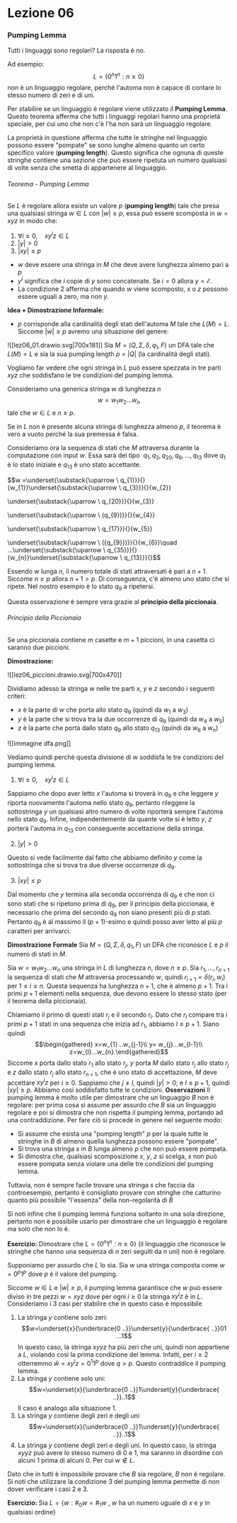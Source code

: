 # Lezione 06

### Pumping Lemma

Tutti i linguaggi sono regolari? La risposta è no.

Ad esempio:
$$L=\{0^{n}1^{n}:n\ge0\}$$
non è un linguaggio regolare, perché l'automa non è capace di contare lo stesso numero di zeri e di uni.

Per stabilire se un linguaggio è regolare viene utilizzato il **Pumping Lemma**. Questo teorema afferma che tutti i linguaggi regolari hanno una proprietà speciale, per cui uno che non c'è l'ha non sarà un linguaggio regolare.

La proprietà in questione afferma che tutte le stringhe nel linguaggio possono essere "pompate" se sono lunghe almeno quanto un certo specifico valore (**pumping length**). Questo significa che ognuna di queste stringhe contiene una sezione che può essere ripetuta un numero qualsiasi di volte senza che smetta di appartenere al linguaggio.
###### Teorema - Pumping Lemma
Se $L$ è regolare allora esiste un valore $p$ (**pumping length**) tale che presa una qualsiasi stringa $w\in L$ con $|w|\ge p,$ essa può essere scomposta in $w=xyz$ in modo che:
1. $\forall i \ge 0,\quad xy^{i}z\in L$
2. $|y|>0$
3. $|xy|\le p$

- $w$ deve essere una stringa in $M$ che deve avere lunghezza almeno pari a $p$
- $y^{i}$ significa che $i$ copie di $y$ sono concatenate. Se $i=0$ allora $y=\mathcal{E}.$
- La condizione 2 afferma che quando $w$ viene scomposto, $x$ o $z$ possono essere uguali a zero, ma non $y$.

**Idea + Dimostrazione Informale:**
- $p$ corrisponde alla cardinalità degli stati dell'automa $M$ tale che $L(M)=L.$ Siccome $|w|\ge p$ avremo una situazione del genere:

![[lez06_01.drawio.svg|700x181]]
Sia $M=(Q,\Sigma,\delta,q_{1},F)$ un DFA tale che $L(M)=L$ e sia la sua pumping length $p$ = $|Q|$ (la cardinalità degli stati).

Vogliamo far vedere che ogni stringa in $L$ può essere spezzata in tre parti $xyz$ che soddisfano le tre condizioni del pumping lemma.

Consideriamo una generica stringa $w$ di lunghezza $n$
$$w=w_{1}w_{2}...w_{n}$$
tale che $w \in L$ e $n\ge p.$

Se in $L$ non è presente alcuna stringa di lunghezza almeno $p$, il teorema è vero a vuoto perché la sua premessa è falsa.

Consideriamo ora la sequenza di stati che $M$ attraversa durante la computazione con input $w$. Essa sarà del tipo  $q_{1},q_{3},q_{20},q_{9},\ldots,q_{13}$ dove $q_{1}$ è lo stato iniziale e $q_{13}$ è uno stato accettante.

$$w =\underset{\substack{\uparrow \\ q_{1}}}{}{w_{1}}\underset{\substack{\uparrow \\ q_{3}}}{}{w_{2}}

\underset{\substack{\uparrow \\ q_{20}}}{}{w_{3}}

\underset{\substack{\uparrow \\ (q_{9})}}{}{w_{4}}

\underset{\substack{\uparrow \\ q_{17}}}{}{w_{5}}

\underset{\substack{\uparrow \\ ({q_{9}})}}{}{w_{6}}\quad ...\underset{\substack{\uparrow \\ q_{35}}}{}{w_{n}}\underset{\substack{\uparrow \\ q_{13}}}{}$$

Essendo $w$ lunga $n$, il numero totale di stati attraversati è pari a $n+1$. Siccome $n\ge p$ allora $n+1 \gt p$. Di conseguenza, c'è almeno uno stato che si ripete. Nel nostro esempio è lo stato $q_{9}$ a ripetersi.

Questa osservazione è sempre vera grazie al **principio della piccionaia**.
###### Principio della Piccionaia
Se una piccionaia contiene $m$ casette e $m+1$ piccioni, in una casetta ci saranno due piccioni.

**Dimostrazione:**

![[lez06_piccioni.drawio.svg|700x470]]

Dividiamo adesso la stringa $w$ nelle tre parti $x$, $y$ e $z$ secondo i seguenti criteri:
- $x$ è la parte di $w$ che porta allo stato $q_{9}$ (quindi da $w_{1}$ a $w_{3}$)
- $y$ è la parte che si trova tra la due occorrenze di $q_{9}$ (quindi da $w_{4}$ a $w_{5}$)
- $z$ è la parte che porta dallo stato $q_{9}$ allo stato $q_{13}$ (quindi da $w_{6}$ a $w_{n}$)

![[immagine dfa.png]]

Vediamo quindi perché questa divisione di $w$ soddisfa le tre condizioni del pumping lemma.

1. $\forall i \ge 0,\quad xy^{i}z\in L$

Sappiamo che dopo aver letto $x$ l'automa si troverà in $q_{9}$ e che leggere $y$ riporta nuovamente l'automa nello stato $q_{9}$, pertanto rileggere la sottostringa $y$ un qualsiasi altro numero di volte riporterà sempre l'automa nello stato $q_{9}$. Infine, indipendentemente da quante volte si è letto $y$, $z$ porterà l'automa in $q_{13}$ con conseguente accettazione della stringa.

2. $|y|>0$

Questo si vede facilmente dal fatto che abbiamo definito $y$ come la sottostringa che si trova tra due diverse occorrenze di $q_{9}$.

3. $|xy|\le p$

Dal momento che $y$ termina alla seconda occorrenza di $q_{9}$ e che non ci sono stati che si ripetono prima di $q_{9}$, per il principio della piccionaia, è necessario che prima del secondo $q_{9}$ non siano presenti più di $p$ stati. Pertanto $q_{9}$ è al massimo il $(p+1)$-esimo e quindi posso aver letto al più $p$ caratteri per arrivarci.

**Dimostrazione Formale** 
Sia $M=(Q,\Sigma,\delta,q_{1},F)$ un DFA che riconosce $L$ e $p$ il numero di stati in $M$.

Sia $w=w_{1}w_{2}\ldots w_{n}$ una stringa in $L$ di lunghezza $n$, dove $n\ge p$. Sia $r_{1},...,r_{n+1}$ la sequenza di stati che $M$ attraversa processando $w$, quindi $r_{i+1}=\delta(r_{i},w_{i})$ per $1\le i \le n.$ Questa sequenza ha lunghezza $n+1$, che è almeno $p+1$. Tra i primi $p+1$ elementi nella sequenza, due devono essere lo stesso stato (per il teorema della piccionaia).

Chiamiamo il primo di questi stati $r_{j}$ e il secondo $r_{l}$. Dato che $r_{l}$ compare tra i primi $p+1$ stati in una sequenza che inizia ad $r_{1}$, abbiamo $l\le p+1.$ Siano quindi $$\begin{gathered} x=w_{1}...w_{j-1}\\ y= w_{j}...w_{l-1}\\ z=w_{l}...w_{n}.\end{gathered}$$
Siccome $x$ porta dallo stato $r_{1}$ allo stato $r_{j}$, $y$ porta $M$ dallo stato $r_{j}$ allo stato $r_{j}$ e $z$ dallo stato $r_{j}$ allo stato $r_{n+1},$ che è uno stato di accettazione, $M$ deve accettare $xy^{i}z$ per $i\ge 0$. Sappiamo che $j\neq l$, quindi $|y|>0;$ e $l\le p+1$, quindi $|xy|\le p$. Abbiamo così soddisfatto tutte le condizioni.
**Osservazioni**
Il pumping lemma è molto utile per dimostrare che un linguaggio $B$ non è regolare: per prima cosa si assume per assurdo che $B$ sia un linguaggio regolare e poi si dimostra che non rispetta il pumping lemma, portando ad una contraddizione. Per fare ciò si procede in genere nel seguente modo:

- Si assume che esista una "pumping length" $p$ per la quale tutte le stringhe in $B$ di almeno quella lunghezza possono essere "pompate".
- Si trova una stringa $s$ in $B$ lunga almeno $p$ che non può essere pompata.
- Si dimostra che, qualsiasi scomposizione $x$, $y$, $z$ si scelga, $s$ non può essere pompata senza violare una delle tre condizioni del pumping lemma.

Tuttavia, non è sempre facile trovare una stringa $s$ che faccia da controesempio, pertanto è consigliato provare con stringhe che catturino quanto più possibile "l'essenza" della non-regolarità di $B$

Si noti infine che il pumping lemma funziona soltanto in una sola direzione, pertanto non è possibile usarlo per dimostrare che un linguaggio è regolare ma solo che non lo è.

**Esercizio:** 
Dimostrare che $L=\{0^{n} 1^{n}: n\ge 0 \}$ (il linguaggio che riconosce le stringhe che hanno una sequenza di $n$ zeri seguiti da $n$ uni) non è regolare.

Supponiamo per assurdo che $L$ lo sia. Sia $w$ una stringa composta come $w=0^{p}1^{p}$ dove $p$ è il valore del pumping. 

Siccome $w\in L$ e $|w|\ge p$, il pumping lemma garantisce che $w$ può essere diviso in tre pezzi $w=xyz$ dove per ogni $i\ge 0$ la stringa $xy^{i}z$ è in $L$. Consideriamo i 3 casi per stabilire che in questo caso è mpossibile
1) La stringa $y$ contiene solo zeri:
$$w=\underset{x}{\underbrace{0 ..}}\underset{y}{\underbrace{ ..}}01 ...1$$
In questo caso, la stringa $xyyz$ ha più zeri che uni, quindi non appartiene a $L$, violando così la prima condizione del lemma. Infatti, per $i\ge 2$ otterremmo $\hat{w}=xy^{i}z=0^{1}1^{p}$ dove $q>p$. Questo contraddice il pumping lemma.
2) La stringa $y$ contiene solo uni:
$$w=\underset{x}{\underbrace{0 ..}}1\underset{y}{\underbrace{ ..}}..1$$
Il caso è analogo alla situazione 1.
3) La stringa $y$ contiene degli zeri e degli uni
$$w=\underset{x}{\underbrace{0 ..}}1\underset{y}{\underbrace{ ..}}..1$$
4) La stringa $y$ contiene degli zeri e degli uni. In questo caso, la stringa $xyyz$ può avere lo stesso numero di $0$ e $1$, ma saranno in disordine con alcuni $1$ prima di alcuni $0$. Per cui $w\notin L.$

Dato che in tutti è impossibile provare che $B$ sia regolare, $B$ non è regolare. Si noti che utilizzare la condizione $3$ del pumping lemma permette di non dover verificare i casi $2$ e $3$.

**Esercizio:**
Sia $L=\{w:\#_{0}w=\#_{1}w$ , $w$ ha un numero uguale di $x$ e $y$ in qualsiasi ordine$\}$